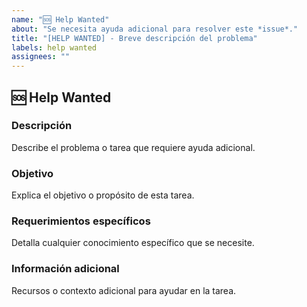 ```yaml
---
name: "🆘 Help Wanted"
about: "Se necesita ayuda adicional para resolver este *issue*."
title: "[HELP WANTED] - Breve descripción del problema"
labels: help wanted
assignees: ""
---
```


## 🆘 Help Wanted

### Descripción

Describe el problema o tarea que requiere ayuda adicional.

### Objetivo

Explica el objetivo o propósito de esta tarea.

### Requerimientos específicos

Detalla cualquier conocimiento específico que se necesite.

### Información adicional

Recursos o contexto adicional para ayudar en la tarea.
